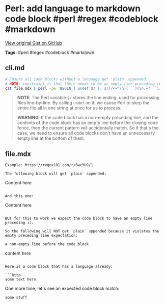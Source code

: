 # Perl: add language to markdown code block #perl #regex #codeblock #markdown

[View original Gist on GitHub](https://gist.github.com/Integralist/bc358eb37de04fa536e34fcc4a7e8cba)

**Tags:** #perl #regex #codeblock #markdown

## cli.md

```bash
# Ensure all code blocks without a language get 'plain' appended.
# NOTE: constraint is that there needs to be an empty line preceding the code block.
cat file.mdx | perl -pe 'BEGIN { undef $/ }; s/(?<=^\n)(```)(\n.+?```)/\1plain\2/s'
```

> **NOTE**: The Perl variable `$/` stores the line ending, used for processing files line-by-line. By calling `undef` on it, we cause Perl to slurp the entire file all in one string at once for us to process.
>
> **WARNING**: If the code block has a non-empty preceding line, and the contents of the code block has an empty line before the closing code fence, then the current pattern will accidentally match. So if that's the case, we need to ensure all code blocks don't have an unnecessary empty line at the bottom of them.

## file.mdx

```mdx
Example: https://regex101.com/r/6wcYU9/1

The following block will get `plain` appended:

```
Content here
```

And this one:

```
Content here
```

BUT for this to work we expect the code block to have an empty line preceding it.

So the following will NOT get `plain` appended because it violates the empty preceding line expectation:

a non-empty line before the code block
```
content here
```

Here is a code block that has a language already:

```http
some text here
```

One more time, let's see an expected code block match:

```
some stuff
```
```

